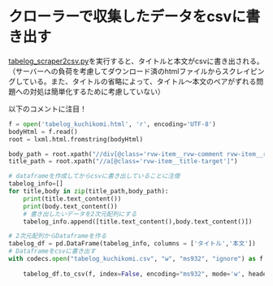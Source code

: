 # クローラーで収集したデータをcsvに書き出す

[tabelog_scraper2csv.py](/tabelog_scraper2csv.py)を実行すると、タイトルと本文がcsvに書き出される。  
（サーバーへの負荷を考慮してダウンロード済のhtmlファイルからスクレイピングしている。また、タイトルの省略によって、タイトル～本文のペアがずれる問題への対処は簡単化するために考慮していない）

以下のコメントに注目！
``` python
f = open('tabelog_kuchikomi.html', 'r', encoding='UTF-8')
bodyHtml = f.read()
root = lxml.html.fromstring(bodyHtml)

body_path = root.xpath("//div[@class='rvw-item__rvw-comment rvw-item__rvw-comment--custom']")
title_path = root.xpath("//a[@class='rvw-item__title-target']")

# dataframeを作成してからcsvに書き出していることに注億
tabelog_info=[]
for title,body in zip(title_path,body_path):
    print(title.text_content())
    print(body.text_content())
    # 書き出したいデータを2次元配列にする
    tabelog_info.append([title.text_content(),body.text_content()])

# 2次元配列からDataframeを作る
tabelog_df = pd.DataFrame(tabelog_info, columns = ['タイトル','本文'])
# Dataframeをcsvに書き出す
with codecs.open("tabelog_kuchikomi.csv", "w", "ms932", "ignore") as f: 
   
    tabelog_df.to_csv(f, index=False, encoding="ms932", mode='w', header=True)
```